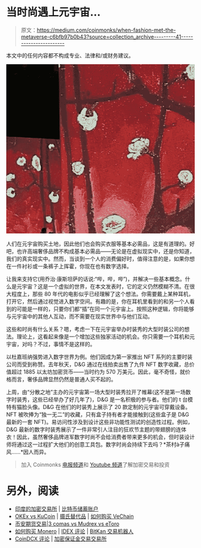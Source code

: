 # 当时尚遇上元宇宙…

> 原文：<https://medium.com/coinmonks/when-fashion-met-the-metaverse-c6bfb97b0b43?source=collection_archive---------41----------------------->

本文中的任何内容都不构成专业、法律和/或财务建议。

![](img/1968e92ca9972290d0dd35c6ff1200d8.png)

人们在元宇宙购买土地，因此他们也会购买衣服等基本必需品，这是有道理的。好吧，也许高端奢侈品牌不构成基本必需品——无论是在虚拟现实中，还是你知道，我们的真实现实中。然而，当谈到一个人的消费偏好时，值得注意的是，如果你想在一件衬衫或一条裤子上挥霍，你现在也有数字选择。

让我来支持它(用乔治·康斯坦萨的话说:“哔，哔，哔”)，并解决一些基本概念。什么是元宇宙？这是一个虚拟的世界，在本文发表时，它的定义仍然模糊不清。在很大程度上，那些 80 年代的电影似乎已经理解了这个想法。你需要戴上某种耳机，打开它，然后通过视觉进入数字空间。有趣的是，你在耳机里看到的和另一个人看到的可能是一样的，只要你们都“插”在同一个元宇宙上。按照这种逻辑，你将能够与元宇宙中的其他人互动，而不需要在现实世界中与他们互动。

这些和时尚有什么关系？嗯，考虑一下在元宇宙举办时装秀的大型时装公司的想法。理论上，这看起来像是一个增加这些独家活动的机会。你只需要一个耳机和元宇宙，对吗？不过，事情不是这样的。

以杜嘉班纳强势进入数字世界为例。他们因成为第一家推出 NFT 系列的主要时装公司而受到称赞。去年秋天，D&G 通过在线拍卖出售了九件 NFT 数字收藏，总价值超过 1885 以太坊加密货币——当时约为 570 万美元。因此，毫不奇怪，就价格而言，奢侈品牌显然仍然是普通人买不起的。

上周，由“分散之地”主办的元宇宙第一场大型时装秀拉开了帷幕(这不是第一场数字时装秀，这些已经举办了好几年了)，D&G 是一名积极的参与者。他们的 t 台模特有猫脸头像。D&G 在他们的时装秀上展示了 20 款定制的元宇宙可穿戴设备。NFT 被吹捧为“独一无二”的收藏，只有盒子持有者才能接触到(这些盒子是 D&G 最新的一套 NFT)。易访问性涉及到设计这些非功能性测试的创造性过程。例如，D&G 最新的数字时装秀展示了一件非常引人注目的狂欢节主题的带翅膀的连体衣！因此，虽然奢侈品牌进军数字时尚不会给消费者带来更多的机会，但时装设计师将通过这一过程扩大他们的创意工具包。数字时尚会持续下去吗？*茶村à子痛风……*因人而异。

> 加入 Coinmonks [电报频道](https://t.me/coincodecap)和 [Youtube 频道](https://www.youtube.com/c/coinmonks/videos)了解加密交易和投资

# 另外，阅读

*   [印度的加密交易所](/coinmonks/bitcoin-exchange-in-india-7f1fe79715c9) | [比特币储蓄账户](/coinmonks/bitcoin-savings-account-e65b13f92451)
*   [OKEx vs KuCoin](https://coincodecap.com/okex-kucoin) | [摄氏替代品](https://coincodecap.com/celsius-alternatives) | [如何购买 VeChain](https://coincodecap.com/buy-vechain)
*   [币安期货交易](https://coincodecap.com/binance-futures-trading)|[3 comas vs Mudrex vs eToro](https://coincodecap.com/mudrex-3commas-etoro)
*   [如何购买 Monero](https://coincodecap.com/buy-monero) | [IDEX 评论](https://coincodecap.com/idex-review) | [BitKan 交易机器人](https://coincodecap.com/bitkan-trading-bot)
*   [CoinDCX 评论](/coinmonks/coindcx-review-8444db3621a2) | [加密保证金交易交易所](https://coincodecap.com/crypto-margin-trading-exchanges)